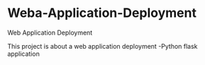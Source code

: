# Weba-Application-Deployment
Web Application Deployment


This project is about a web application deployment -Python flask application

